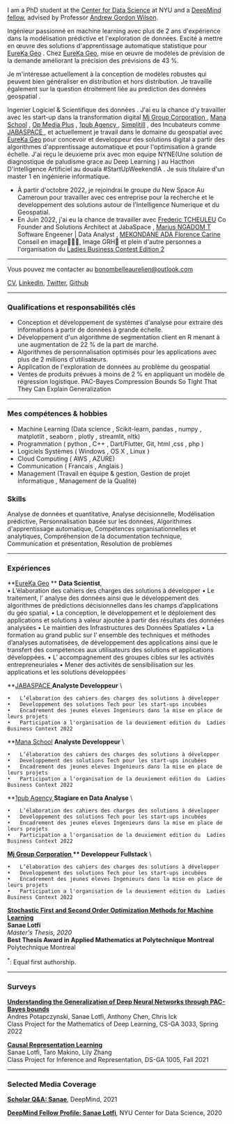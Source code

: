 I am a PhD student at the [Center for Data Science](https://cds.nyu.edu/) at NYU and a [DeepMind fellow](https://nyudatascience.medium.com/deepmind-fellow-profile-sanae-lotfi-9197c0c5fb94), advised by Professor [Andrew Gordon Wilson](https://cims.nyu.edu/~andrewgw/).  

Ingénieur passionné en machine learning avec plus de 2 ans d'expérience dans la modélisation prédictive et l'exploration de données. Excité à mettre en œuvre des solutions d'apprentissage automatique statistique pour [EureKa Geo](http://eurekageo.space) . Chez  [EureKa Geo](http://eurekageo.space), mise en œuvre de modèles de prévision de la demande améliorant la précision des prévisions de 43 %.

Je m'intéresse actuellement à la conception de modèles robustes qui peuvent bien généraliser en distribution et hors distribution. Je travaille également sur la question étroitement liée au prediction des données geospatial .

Ingenier Logiciel &  Scientifique des données . J'ai eu la chance d'y travailler avec les start-up dans la transformation digital  [Mj Group Corporation ](https://mjgroupco.com) , [Mana School](https://manaschool.net)   , [Op Media Plus](http://opmediaplus.com) , [1pub Agency ](https://1pub.net)  ,   [Simplitill](https://simplitill.com)   , des Incubateurs  comme [JABASPACE ](https://jabaspace.co)  , et actuellement je travail dans le domaine du geospatial avec  [EureKa Geo](http://eurekageo.space)  pour concevoir et developpeur des solutions digital a partir des algorithmes   d'apprentissage automatique et pour l'optimisation à grande échelle. J'ai reçu le deuxieme prix  avec mon equipe NYNE(Une solution de diagnostique de paludisme grace au Deep Learning ) au Hacthon D'intelligence Artificiel au douala #StartUpWeekendIA . Je suis  titulaire d'un master 1 en ingénierie informatique.


- À partir d'octobre 2022, je rejoindrai le groupe du New Space Au Cameroun  pour travailler avec ces entreprise pour la recherche et le developpement des solutions autour de l'Intelligence Numerique et du Geospatial.
- En Juin 2022, j'ai eu la chance de travailler avec [Frederic TCHEULEU](https://www.linkedin.com/in/frederic-tcheuleu-a9309611/)  Co Founder and Solutions Architect at JabaSpace , [Marius NGADOM T](https://www.linkedin.com/in/ngatcharius/) Software Engeener | Data Analyst  , [MEKONDANE ADA Florence Carine](https://www.linkedin.com/in/mekondane-ada-florence-carine/) Conseil en image👩🏿‍🎓, Image GRH🌺 et plein d'autre personnes  a l'organisation du  [Ladies Business Contest Edition 2](https://jabaspace.co/ladies-business-contest-une-1ere-edition/)   

---
Vous pouvez me contacter au bonombelleaurelien@outlook.com
 
<a href="https://sanaelotfi.github.io/pdf/cv/cv_sanae_lotfi_0729.pdf" target="_blank">CV</a>,  [LinkedIn](https://www.linkedin.com/in/aurelien-mbelle-bono-1ba339227/), [Twitter](https://twitter.com/Aurelien_Mbelle), [Github](https://github.com/aurelienbono)
<!-- [Google Scholar](https://scholar.google.com/citations?user=0GyjMX4AAAAJ&authuser=2) -->


---
### Qualifications et responsabilités clés


- Conception et développement de systèmes d'analyse pour extraire des informations à partir de données à grande échelle.
- Développement d'un algorithme de segmentation client en R menant à une augmentation de 22 % de la part de marché.
- Algorithmes de personnalisation optimisés pour les applications avec plus de 2 millions d'utilisateurs.
- Application de l'exploration de données au problème du geospatial 
- Ventes de produits prévues à moins de 2 % en appliquant un modèle de régression logistique.
PAC-Bayes Compression Bounds So Tight That They Can Explain Generalization 


---

### Mes compétences & hobbies 
- Machine Learning  (Data science , Scikit-learn, pandas , numpy , matplotlit , seaborn , plotly , streamlit, nltk)
- Programmation ( python , C++ , Dart/Flutter, Git, html ,css , php )
- Logiciels Systèmes ( Windows  , OS X  ,  Linux )
- Cloud Computing ( AWS , AZURE)
- Communication ( Francais , Anglais )
-  Management (Travail en équipe & gestion, Gestion de projet informatique , Management de la Qualité)

### Skills
Analyse de données et quantitative, Analyse décisionnelle, Modélisation prédictive, Personnalisation basée sur les données, Algorithmes d'apprentissage automatique, Compétences organisationnelles et analytiques, Compréhension de la documentation technique, Communication et présentation, Résolution de problèmes



---

### Expériences

**[EureKa Geo](http://eurekageo.space) **  **Data Scientist**,  \
	•	L’élaboration des cahiers des charges des solutions à développer
	•	Le traitement, l’ analyse des données ainsi que le développement des algorithmes de prédictions décisionnelles dans les champs d’applications du géo spatial,
	•	La conception, le développement et le déploiement des applications et solutions à valeur ajoutée à partir des résultats des données analysées 
	•	Le maintien des Infrastructures des Données Spatiales 
	•	La formation au grand public sur l’ ensemble des techniques et méthodes d’analyses automatisées, de développement des applications ainsi que le transfert des compétences aux utilisateurs des solutions et applications développées.
	•	L’ accompagnement des groupes cibles sur les activités entrepreneuriales 
	•	Mener des activités de sensibilisation sur les applications et les solutions développées


**[JABASPACE ](https://jabaspace.co) **Analyste Developpeur**  \

    •	L’élaboration des cahiers des charges des solutions à développer
    •	Developpement des solutions Tech pour les start-ups incubées 
    •	Encadrement des jeunes eleves Ingenieurs dans la mise en place de leurs projets 
	•	Participation a l'organisation de la deuxiement edition du  Ladies Business Context 2022

**[Mana School](https://manaschool.net)  **Analyste Developpeur**    \

    •	L’élaboration des cahiers des charges des solutions à développer
    •	Developpement des solutions Tech pour les start-ups incubées 
    •	Encadrement des jeunes eleves Ingenieurs dans la mise en place de leurs projets 
	•	Participation a l'organisation de la deuxiement edition du  Ladies Business Context 2022

**[1pub Agency ](https://1pub.net)  **Stagiare en Data Analyse**    \

    •	L’élaboration des cahiers des charges des solutions à développer
    •	Developpement des solutions Tech pour les start-ups incubées 
    •	Encadrement des jeunes eleves Ingenieurs dans la mise en place de leurs projets 
	•	Participation a l'organisation de la deuxiement edition du  Ladies Business Context 2022

**[Mj Group Corporation ](https://mjgroupco.com)  ** Developpeur Fullstack**    \

    •	L’élaboration des cahiers des charges des solutions à développer
    •	Developpement des solutions Tech pour les start-ups incubées 
    •	Encadrement des jeunes eleves Ingenieurs dans la mise en place de leurs projets 
	•	Participation a l'organisation de la deuxiement edition du  Ladies Business Context 2022        

**[Stochastic First and Second Order Optimization Methods for Machine Learning](https://publications.polymtl.ca/5457/)** \
**Sanae Lotfi** \
_Master's Thesis, 2020_ \
**Best Thesis Award in Applied Mathematics at Polytechnique Montreal** \
Polytechnique Montreal

<sup>*</sup>: Equal first authorship. 

---
### Surveys

**<a href="https://sanaelotfi.github.io/pdf/project_reports/pac_bayes_bounds_survey.pdf" target="_blank">Understanding the Generalization of Deep Neural Networks through PAC-Bayes bounds </a>**\
Andres Potapczynski, Sanae Lotfi, Anthony Chen, Chris Ick \
Class Project for the Mathematics of Deep Learning, CS-GA 3033, Spring 2022

**<a href="https://sanaelotfi.github.io/pdf/project_reports/causal_representation_learning_survey.pdf" target="_blank">Causal Representation Learning </a>**\
Sanae Lotfi, Taro Makino, Lily Zhang \
Class Project for Inference and Representation, DS-GA 1005, Fall 2021

---
### Selected Media Coverage

**[Scholar Q&A: Sanae](https://www.deepmind.com/scholarships/scholars/sanae)**, DeepMind, 2021 

**[DeepMind Fellow Profile: Sanae Lotfi](https://nyudatascience.medium.com/deepmind-fellow-profile-sanae-lotfi-9197c0c5fb94)**, NYU Center for Data Science, 2020

